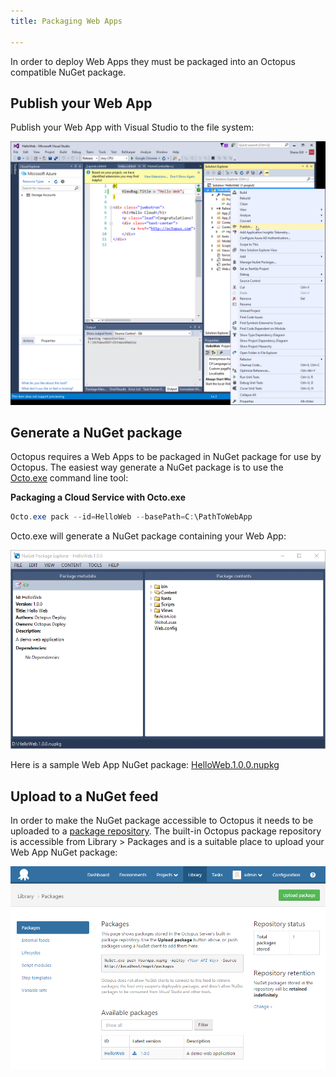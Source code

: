 ```yaml
---
title: Packaging Web Apps

---
```



In order to deploy Web Apps they must be packaged into an Octopus compatible NuGet package.

## Publish your Web App


Publish your Web App with Visual Studio to the file system:


![](/docs/images/3049436/3278570.png)

## Generate a NuGet package


Octopus requires a Web Apps to be packaged in NuGet package for use by Octopus. The easiest way generate a NuGet package is to use the [Octo.exe](/docs/home/packaging-applications/nuget-packages/using-octo.exe.md) command line tool:

**Packaging a Cloud Service with Octo.exe**

```powershell
Octo.exe pack --id=HelloWeb --basePath=C:\PathToWebApp
```


Octo.exe will generate a NuGet package containing your Web App:


![](/docs/images/3049436/3278571.png)


Here is a sample Web App NuGet package: [HelloWeb.1.0.0.nupkg](https://download.octopusdeploy.com/demo/HelloWeb.1.0.0.nupkg)

## Upload to a NuGet feed


In order to make the NuGet package accessible to Octopus it needs to be uploaded to a [package repository](/docs/home/packaging-applications/package-repositories.md). The built-in Octopus package repository is accessible from Library > Packages and is a suitable place to upload your Web App NuGet package:


![](/docs/images/3049436/3278572.png)
